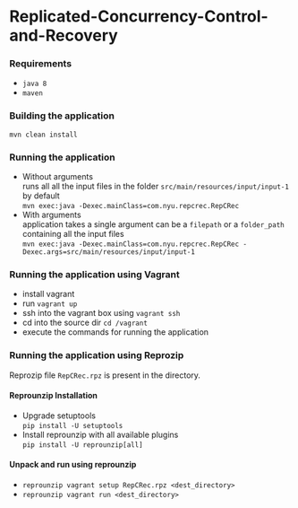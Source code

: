 # Replicated-Concurrency-Control-and-Recovery

### Requirements
- `java 8`
- `maven`

### Building the application

`mvn clean install`

### Running the application
- Without arguments  
  runs all all the input files in the folder `src/main/resources/input/input-1` by default  
  `mvn exec:java -Dexec.mainClass=com.nyu.repcrec.RepCRec`
- With arguments  
  application takes a single argument can be a `filepath` or a `folder_path` containing all the input files   
  `mvn exec:java -Dexec.mainClass=com.nyu.repcrec.RepCRec -Dexec.args=src/main/resources/input/input-1`
 
 ### Running the application using Vagrant
 - install vagrant
 - run `vagrant up`
 - ssh into the vagrant box using `vagrant ssh`
 - cd into the source dir `cd /vagrant`
 - execute the commands for running the application
 
 ### Running the application using Reprozip
 Reprozip file `RepCRec.rpz` is present in the directory.
 #### Reprounzip Installation
 - Upgrade setuptools  
  `pip install -U setuptools`  
 - Install reprounzip with all available plugins  
  `pip install -U reprounzip[all]`  
 
 #### Unpack and run using reprounzip
 - `reprounzip vagrant setup RepCRec.rpz <dest_directory>`  
 - `reprounzip vagrant run <dest_directory>`
